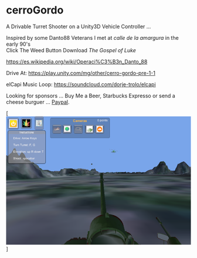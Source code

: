 cerroGordo
=======

A Drivable Turret Shooter on a Unity3D Vehicle Controller ...

Inspired by some Danto88 Veterans I met at *calle de la amargura* in the early 90's  
Click The Weed Button Download *The Gospel of Luke* 

https://es.wikipedia.org/wiki/Operaci%C3%B3n_Danto_88

Drive At:
https://play.unity.com/mg/other/cerro-gordo-pre-1-1

elCapi Music Loop:
https://soundcloud.com/dorje-trolo/elcapi

Looking for sponsors ...
Buy Me a Beer, Starbucks Expresso or send a cheese burguer ... [Paypal](https://www.paypal.me/gospelOfLuke/25).

[![que no se resistieran, por que sino los mataban ... ](https://raw.githubusercontent.com/rgarro/cerroGordo/master/cerroshot.png)]
